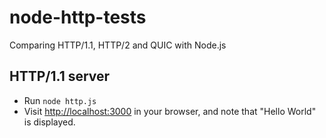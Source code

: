 # node-http-tests
Comparing HTTP/1.1, HTTP/2 and QUIC with Node.js

## HTTP/1.1 server

* Run `node http.js`
* Visit [http://localhost:3000](http://localhost:3000) in your browser, and note that "Hello World" is displayed.